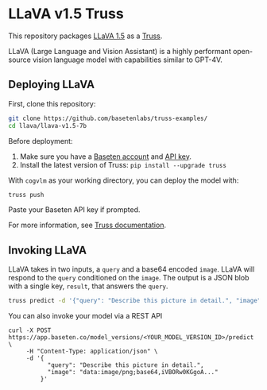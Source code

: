 # LLaVA v1.5 Truss

This repository packages [LLaVA 1.5](https://github.com/THUDM/CogVLM) as a [Truss](https://truss.baseten.co/).

LLaVA (Large Language and Vision Assistant) is a highly performant open-source vision language model with capabilities similar to GPT-4V.

## Deploying LLaVA

First, clone this repository:

```sh
git clone https://github.com/basetenlabs/truss-examples/
cd llava/llava-v1.5-7b
```

Before deployment:

1. Make sure you have a [Baseten account](https://app.baseten.co/signup) and [API key](https://app.baseten.co/settings/account/api_keys).
2. Install the latest version of Truss: `pip install --upgrade truss`

With `cogvlm` as your working directory, you can deploy the model with:

```sh
truss push
```

Paste your Baseten API key if prompted.

For more information, see [Truss documentation](https://truss.baseten.co).

## Invoking LLaVA

LLaVA takes in two inputs, a `query` and a base64 encoded `image`. LLaVA will respond to the `query` conditioned on the `image`. The output is a JSON blob with a single key, `result`, that answers the `query`.


```sh
truss predict -d '{"query": "Describe this picture in detail.", "image": "data:image/png;base64,iVBORw0KGgoA..."}'
```

You can also invoke your model via a REST API
```
curl -X POST https://app.baseten.co/model_versions/<YOUR_MODEL_VERSION_ID>/predict \
     -H "Content-Type: application/json" \
     -d '{
           "query": "Describe this picture in detail.",
           "image": "data:image/png;base64,iVBORw0KGgoA..."
         }'
```
